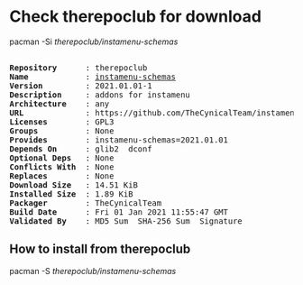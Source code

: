 # Check therepoclub for download

pacman -Si *therepoclub/instamenu-schemas*

<div class="highlight"><pre class="highlight"><text>
<b>Repository</b>      : therepoclub
<b>Name</b>            : <a href="../../x86_64/instamenu-schemas-2021.01.01-1-any.pkg.tar.zst">instamenu-schemas</a>
<b>Version</b>         : 2021.01.01-1
<b>Description</b>     : addons for instamenu
<b>Architecture</b>    : any
<b>URL</b>             : https://github.com/TheCynicalTeam/instamenu-schemas
<b>Licenses</b>        : GPL3
<b>Groups</b>          : None
<b>Provides</b>        : instamenu-schemas=2021.01.01
<b>Depends On</b>      : glib2  dconf
<b>Optional Deps</b>   : None
<b>Conflicts With</b>  : None
<b>Replaces</b>        : None
<b>Download Size</b>   : 14.51 KiB
<b>Installed Size</b>  : 1.89 KiB
<b>Packager</b>        : TheCynicalTeam <wayne6324@gmail.com>
<b>Build Date</b>      : Fri 01 Jan 2021 11:55:47 GMT
<b>Validated By</b>    : MD5 Sum  SHA-256 Sum  Signature
</text></pre></div>

## How to install from therepoclub

pacman -S *therepoclub/instamenu-schemas*
